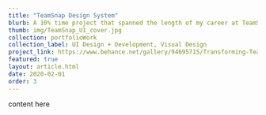 ```yaml
---
title: "TeamSnap Design System"
blurb: A 10% time project that spanned the length of my career at TeamSnap. When I started, the web app was a bit out dated to say the least and in dire need of a refresh. We needed a more component-driven approach. This is a breakdown of how to tackle a project of this scale from a design standpoint and how to do it without major company investment.
thumb: img/TeamSnap_UI_cover.jpg
collection: portfolioWork
collection_label: UI Design + Development, Visual Design
project_link: https://www.behance.net/gallery/94695715/Transforming-TeamSnap
featured: true
layout: article.html
date: 2020-02-01
order: 3
---
```


content here
